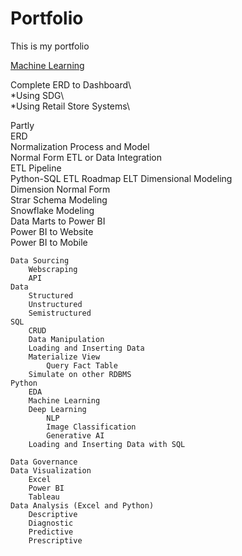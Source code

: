 # Portfolio
This is my portfolio

[Machine Learning](https://github.com/maredep/machine-learning-PET_ADC-dataset)

Complete ERD to Dashboard\			
	*Using SDG\		
	*Using Retail Store Systems\		
			
Partly			
	ERD		
	Normalization Process and Model		
		Normal Form	
	ETL or Data Integration		
		ETL Pipeline	
			Python-SQL
			ETL Roadmap
		ELT	
	Dimensional Modeling		
		Dimension Normal Form	
		Strar Schema Modeling	
		Snowflake Modeling	
	Data Marts to Power BI		
	Power BI to Website		
	Power BI to Mobile		
			
	Data Sourcing 		
		Webscraping	
		API	
	Data		
		Structured	
		Unstructured	
		Semistructured	
	SQL		
		CRUD	
		Data Manipulation	
		Loading and Inserting Data	
		Materialize View	
			Query Fact Table
		Simulate on other RDBMS	
	Python		
		EDA	
		Machine Learning	
		Deep Learning	
			NLP
			Image Classification
			Generative AI
		Loading and Inserting Data with SQL	
			
	Data Governance		
	Data Visualization 		
		Excel	
		Power BI	
		Tableau	
	Data Analysis (Excel and Python)		
		Descriptive	
		Diagnostic	
		Predictive	
		Prescriptive	

